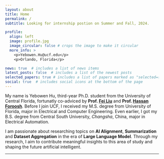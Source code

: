 ```yaml
---
layout: about
title: Home
permalink: /
subtitle: Looking for internship postion on Summer and Fall, 2024.

profile:
  align: left
  image: profile.jpg
  image_circular: false # crops the image to make it circular
  more_info: >
    <p>Yebowen.Hu@ucf.edu</p>
    <p>Orlando, Florida</p>

news: true  # includes a list of news items
latest_posts: false  # includes a list of the newest posts
selected_papers: true # includes a list of papers marked as "selected={true}"
social: true  # includes social icons at the bottom of the page
---
```


My name is Yebowen Hu, third-year Ph.D. student from the University of Central Florida, fortunatly co-adviced by **Prof. [Fei Liu](https://www.cs.emory.edu/~fliu40/)** and **Prof. [Hassan Foroosh](https://www.cs.ucf.edu/~foroosh/)**. Before I join UCF, I received my M.S. degree from University of Florida, major in Electrical and Computer Engineering. Even earlier, I got my B.S. degree from Central South University, *Changsha*, China, major in Electrical Automation.

I am passionate about researching topics on **AI Alignment**, **Summarization** and **Dataset Aggregation** in the era of **Large Language Model**. Through my research, I aim to contribute meaningful insights to this area of study and shaping the future artificial intelligent. 
<hr>

<!-- **<span style="color:darkturquoise"> Feel free to reach out and I am happy to join discussion on topics of LLM, alignment and future AI. </span>** -->

